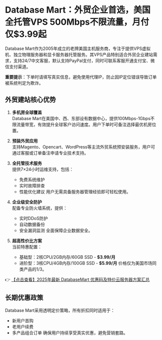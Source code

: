 # Database Mart：外贸企业首选，美国全托管VPS 500Mbps不限流量，月付仅$3.99起

Database Mart作为2005年成立的老牌美国主机服务商，专注于提供VPS虚拟机、独立物理服务器和显卡服务器托管服务。其VPS产品特别适合外贸企业建站需求，支持24/7中文客服，默认支持PayPal支付，同时可联系客服开通支付宝、微信支付渠道。

**重要提示**：下单时请填写真实信息，避免使用代理IP，防止因IP定位错误导致订单被系统判定为欺诈。

## 外贸建站核心优势

1. **多机房全球覆盖**  
   Database Mart在美国中、西、东部设有数据中心，提供100Mbps-1Gbps不限流量带宽，有效提升全球客户访问速度。用户下单时可备注选择最优机房位置。

2. **预装外贸应用**  
   支持Magento、Opencart、WordPress等主流外贸系统预安装服务，用户可通过客服或订单备注申请专业技术支持。

3. **全托管技术服务**  
   提供7×24小时运维支持，包括：
   - 免费系统维护
   - 实时故障排查
   - 性能优化建议
   用户无需具备服务器管理经验即可轻松使用。

4. **企业级安全防护**  
   配备专业防火墙系统，提供：
   - 实时DDoS防护
   - 自动数据备份
   - 安全漏洞监测
   全面保障企业数据安全。

5. **超高性价比方案**  
   当前特惠配置：
   - 基础型：2核CPU/2GB内存/60GB SSD - **$3.99/月**
   - 进阶型：3核CPU/4GB内存/100GB SSD - **$5.99/月**
   价格仅为美国市场同类产品的1/3。

👉 [【点击查看】2025年最新 DatabaseMart 优惠码及特价云服务器方案汇总](https://bit.ly/DatabaseMart)

## 长期优惠政策

Database Mart采用透明定价策略，所有折扣同时适用于：
- 新用户首购
- 老用户续费
- 多产品组合订单
确保用户持续享受真实优惠，避免营销套路。